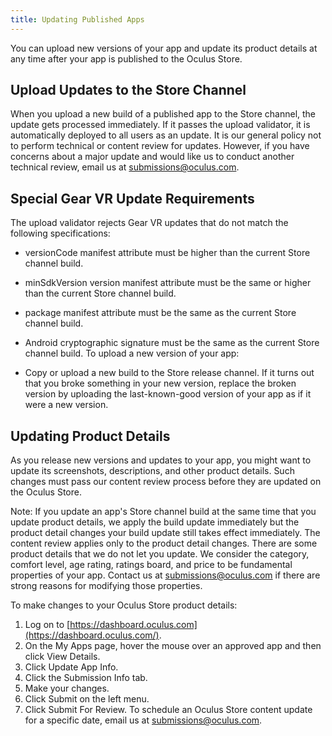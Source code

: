```yaml
---
title: Updating Published Apps
---
```

You can upload new versions of your app and update its product details at any time after your app is published to the Oculus Store.

## Upload Updates to the Store Channel

When you upload a new build of a published app to the Store channel, the update gets processed immediately. If it passes the upload validator, it is automatically deployed to all users as an update. It is our general policy not to perform technical or content review for updates. However, if you have concerns about a major update and would like us to conduct another technical review, email us at submissions@oculus.com.

## Special Gear VR Update Requirements

The upload validator rejects Gear VR updates that do not match the following specifications:

* versionCode manifest attribute must be higher than the current Store channel build.
* minSdkVersion version manifest attribute must be the same or higher than the current Store channel build.
* package manifest attribute must be the same as the current Store channel build. 
* Android cryptographic signature must be the same as the current Store channel build.
To upload a new version of your app:

* Copy or upload a new build to the Store release channel. 
If it turns out that you broke something in your new version, replace the broken version by uploading the last-known-good version of your app as if it were a new version.

## Updating Product Details

As you release new versions and updates to your app, you might want to update its screenshots, descriptions, and other product details. Such changes must pass our content review process before they are updated on the Oculus Store.

Note: If you update an app's Store channel build at the same time that you update product details, we apply the build update immediately but the product detail changes your build update still takes effect immediately. The content review applies only to the product detail changes. There are some product details that we do not let you update. We consider the category, comfort level, age rating, ratings board, and price to be fundamental properties of your app. Contact us at submissions@oculus.com if there are strong reasons for modifying those properties.

To make changes to your Oculus Store product details:

1. Log on to [https://dashboard.oculus.com](https://dashboard.oculus.com/).
2. On the My Apps page, hover the mouse over an approved app and then click View Details.
3. Click Update App Info.
4. Click the Submission Info tab.
5. Make your changes.
6. Click Submit on the left menu.
7. Click Submit For Review.
To schedule an Oculus Store content update for a specific date, email us at submissions@oculus.com.

